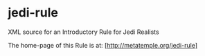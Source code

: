# jedi-rule
XML source for an Introductory Rule for Jedi Realists

The home-page of this Rule is at: [http://metatemple.org/jedi-rule]
